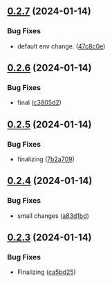 ## [0.2.7](https://github.com/Energy-Control-no/fleet-flows-autoinstaller/compare/v0.2.6...v0.2.7) (2024-01-14)


### Bug Fixes

* default env change. ([47c8c0e](https://github.com/Energy-Control-no/fleet-flows-autoinstaller/commit/47c8c0e03324b6efd011b20acad6485453e5152b))



## [0.2.6](https://github.com/Energy-Control-no/fleet-flows-autoinstaller/compare/v0.2.5...v0.2.6) (2024-01-14)


### Bug Fixes

* final ([c3805d2](https://github.com/Energy-Control-no/fleet-flows-autoinstaller/commit/c3805d29149ea52e0226f32ba6f029ab956ca79e))



## [0.2.5](https://github.com/Energy-Control-no/fleet-flows-autoinstaller/compare/v0.2.4...v0.2.5) (2024-01-14)


### Bug Fixes

* finalizing ([7b2a709](https://github.com/Energy-Control-no/fleet-flows-autoinstaller/commit/7b2a70971647beafb767786b104b8ea445f0a921))



## [0.2.4](https://github.com/Energy-Control-no/fleet-flows-autoinstaller/compare/v0.2.3...v0.2.4) (2024-01-14)


### Bug Fixes

* small changes ([a83d1bd](https://github.com/Energy-Control-no/fleet-flows-autoinstaller/commit/a83d1bd1f6ec38c18d2d0524794b4054996fd610))



## [0.2.3](https://github.com/Energy-Control-no/fleet-flows-autoinstaller/compare/v0.2.2...v0.2.3) (2024-01-14)


### Bug Fixes

* Finalizing ([ca5bd25](https://github.com/Energy-Control-no/fleet-flows-autoinstaller/commit/ca5bd25cd27287acf9508d4abd0b873888cc38f4))



